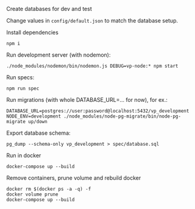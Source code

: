 Create databases for dev and test


Change values in `config/default.json` to match the database setup.

Install dependencies
```
npm i
```

Run development server (with nodemon):
```
./node_modules/nodemon/bin/nodemon.js DEBUG=vp-node:* npm start
```

Run specs:
```
npm run spec
```

Run migrations (with whole DATABASE_URL=... for now), for ex.:
```
DATABASE_URL=postgres://user:password@localhost:5432/vp_development NODE_ENV=development ./node_modules/node-pg-migrate/bin/node-pg-migrate up/down
```

Export database schema:
```
pg_dump --schema-only vp_development > spec/database.sql
```

Run in docker
```
docker-compose up --build
```

Remove containers, prune volume and rebuild docker
```
docker rm $(docker ps -a -q) -f
docker volume prune
docker-compose up --build
```
